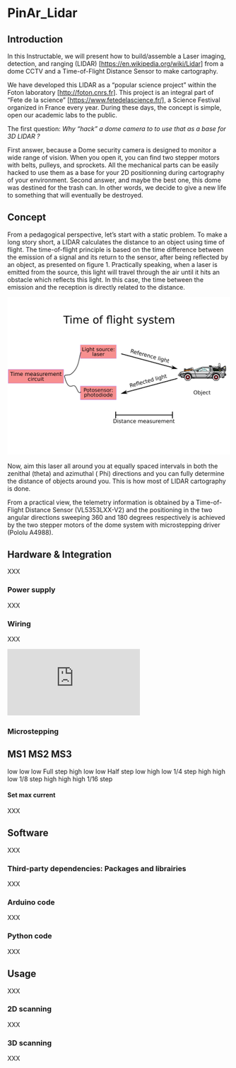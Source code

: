 # PinAr_Lidar
## Introduction
In this Instructable, we will present how to build/assemble a Laser imaging, detection, and ranging (LIDAR) [https://en.wikipedia.org/wiki/Lidar] from a dome CCTV and a Time-of-Flight Distance Sensor to make cartography.

We have developed this LIDAR as a “popular science project” within the Foton laboratory  [http://foton.cnrs.fr]. This project is an integral part of “Fete de la science” [https://www.fetedelascience.fr/], a Science Festival organized in France every year. During these days, the concept is simple, open our academic labs to the public.

The first question: *Why “hack” a dome camera to to use that as a base for 3D LIDAR ?*

First answer, because a Dome security camera is designed to monitor a wide range of vision. When you open it, you can find two stepper motors with belts, pulleys, and sprockets. All the mechanical parts can be easily hacked to use them as a base for your 2D positionning during cartography of your environment.
Second answer, and maybe the best one, this dome was destined for the trash can. In other words, we decide to give a new life to something that will eventually be destroyed.

## Concept
From a pedagogical perspective, let’s start with a static problem. To make a long story short, a LIDAR calculates the distance to an object using time of flight. The time-of-flight principle is based on the time difference between the emission of a signal and its return to the sensor, after being reflected by an object, as presented on figure 1. Practically speaking, when a laser is emitted from the source, this light will travel through the air until it hits an obstacle which reflects this light. In this case, the time between the emission and the reception is directly related to the distance.

![concept](https://github.com/JohnBigeon/PinAr_Lidar/blob/main/Documentation/time_of_flight_v01.png)

Now, aim this laser all around you at equally spaced intervals in both the zenithal (theta) and azimuthal ( Phi) directions and you can fully determine the distance of objects around you. This is how most of LIDAR cartography is done.

From a practical view, the telemetry information is obtained by a Time-of-Flight Distance Sensor (VL5353LXX-V2) and the positioning in the two angular directions sweeping 360 and 180 degrees respectively is achieved by the two stepper motors of the dome system with microstepping driver (Pololu A4988).

## Hardware & Integration
XXX

### Power supply
XXX

### Wiring
XXX

![fritzing](https://github.com/JohnBigeon/PinAr_Lidar/blob/main/Fritzing/double_stepper_motor_Arduino_v03_bb.pdf)



### Microstepping
 MS1   MS2   MS3
-----------------
 low   low   low   Full step
 high  low   low   Half step
 low   high  low   1/4 step
 high  high  low   1/8 step
 high  high  high  1/16 step
 
#### Set max current
XXX

## Software
XXX

### Third-party dependencies: Packages and librairies
XXX

### Arduino code
XXX

### Python code
XXX

## Usage
XXX

### 2D scanning
XXX

### 3D scanning
XXX
